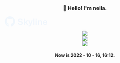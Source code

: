 
<h3 align="center">👋 Hello! I'm neila.</h3>
<a href="https://skyline.github.com/neila-a/2022"><svg xmlns="http://www.w3.org/2000/svg" width="134" height="32" viewBox="0 0 134 32" class="w-24 md:w-auto landscape:w-24"><path fill="#F0F6FC" fill-rule="evenodd" d="M49.072 27.27C53.77 27.27 56.902 25.056 56.902 21.141 56.902 17.739 54.472 16.146 51.61 15.579L48.235 14.904C47.128 14.661 45.157 14.283 45.157 12.393 45.157 10.854 46.372 9.855 48.64 9.855 50.881 9.855 52.42 10.827 52.555 12.852L56.2 12.852C56.119 9.369 53.392 7.047 48.802 7.047 44.374 7.047 41.431 9.369 41.431 12.879 41.431 17.037 45.319 17.847 47.074 18.225L50.395 18.927C51.259 19.116 53.122 19.521 53.122 21.519 53.122 23.247 51.691 24.435 49.126 24.435 46.291 24.435 44.779 23.166 44.671 20.871L41.026 20.871C41.053 24.624 43.915 27.27 49.072 27.27zM63.517 27L63.517 22.788 65.623 20.628 69.808 27 73.642 27 67.945 18.252 73.372 12.69 69.187 12.69 63.517 18.63 63.517 7.047 60.142 7.047 60.142 27 63.517 27zM76.288 31.779C79.717 31.779 81.499 29.862 82.39 27.243L87.493 12.69 83.983 12.69 82.093 18.792 80.851 23.004 80.662 23.004 79.393 18.792 77.368 12.69 73.75 12.69 79.096 26.325 78.853 27.027C78.61 27.81 77.935 28.971 75.991 28.971 75.748 28.971 75.289 28.971 74.695 28.863L74.695 31.644C75.181 31.725 75.829 31.779 76.288 31.779zM92.704 27L92.704 7.047 89.383 7.047 89.383 27 92.704 27zM99.967 10.827L99.967 7.209 96.646 7.209 96.646 10.827 99.967 10.827zM99.967 27L99.967 12.69 96.646 12.69 96.646 27 99.967 27zM107.257 27L107.257 19.467C107.257 16.983 108.634 15.255 110.848 15.255 112.738 15.255 113.791 16.335 113.791 18.684L113.791 27 117.166 27 117.166 18.333C117.166 14.796 115.492 12.42 112.225 12.42 110.092 12.42 108.364 13.473 107.473 15.336L107.257 15.336 106.852 12.69 103.909 12.69 103.909 27 107.257 27zM126.886 27.27C130.369 27.27 132.988 25.38 133.474 22.572L130.153 22.572C129.829 23.787 128.587 24.651 126.859 24.651 124.645 24.651 123.214 23.22 123.268 20.601L133.258 20.601C133.339 20.142 133.393 19.44 133.393 18.9 133.393 15.012 130.909 12.42 126.832 12.42 122.701 12.42 119.92 15.336 119.92 19.872 119.92 24.354 122.728 27.27 126.886 27.27zM130.045 18.306L123.295 18.306C123.376 16.335 124.726 15.012 126.751 15.012 128.803 15.012 130.018 16.227 130.045 18.306zM15.9985267-1.77635684e-14C7.16436969-1.77635684e-14 0 7.3446728 0 16.4054189 0 23.6534115 4.58405721 29.801667 10.9420179 31.9709287 11.7425335 32.1219915 12.0342552 31.6154276 12.0342552 31.1803667 12.0342552 30.7916318 12.020504 29.7593694 12.0126462 28.3907406 7.56217195 29.3817125 6.62316216 26.1912664 6.62316216 26.1912664 5.89533135 24.2959319 4.84631204 23.7913822 4.84631204 23.7913822 3.3935971 22.7742261 4.95632156 22.7943678 4.95632156 22.7943678 6.56226404 22.9101826 7.40697996 24.4852639 7.40697996 24.4852639 8.83415697 26.9918991 11.1522146 26.2678048 12.063722 25.8478503 12.2090917 24.7883966 12.6226097 24.0653094 13.0793456 23.6554257 9.52662758 23.2415136 5.7912152 21.8336084 5.7912152 15.5473822 5.7912152 13.7567847 6.41492986 12.2914756 7.43841125 11.1454126 7.27339697 10.7304934 6.72433162 9.06175317 7.5955677 6.80386802 7.5955677 6.80386802 8.93827312 6.36276467 11.9949661 8.4857004 13.27088 8.12113554 14.6401056 7.93986019 16.0004911 7.93281059 17.3598944 7.93986019 18.7281378 8.12113554 20.0060161 8.4857004 23.0607447 6.36276467 24.4014856 6.80386802 24.4014856 6.80386802 25.2746861 9.06175317 24.7256208 10.7304934 24.5615888 11.1454126 25.5870346 12.2914756 26.2058381 13.7567847 26.2058381 15.5473822 26.2058381 21.8497218 22.4645324 23.2364782 18.9010099 23.6423336 19.4746309 24.1488974 19.9863716 25.1499402 19.9863716 26.6807098 19.9863716 28.8731344 19.966727 30.6425832 19.966727 31.1803667 19.966727 31.6194559 20.255502 32.1300481 21.0668222 31.9699216 27.4198717 29.7956245 32 23.6513973 32 16.4054189 32 7.3446728 24.8356303-1.77635684e-14 15.9985267-1.77635684e-14"></path></svg>
<p align="center">
  <!-- blog -->
</p>
<p align="center">
  <a href="https://github.com/neila-a" title="Neila's GitHub Stats">
    <img src="https://github-readme-stats.vercel.app/api?username=neila-a&show_icons=true&count_private=true&layout=compact&theme=default">
  </a>
  <br/>
  <a href="https://wakatime.com/@neila" title="Wakatime Stats">
    <img src="https://github-readme-stats.vercel.app/api/wakatime?username=@neila&layout=compact">
  </a>
  <br/>
  <a href="https://github.com/neila-a" title="Most Used Languages">
    <img src="https://github-readme-stats.vercel.app/api/top-langs/?username=neila-a&layout=compact&count_private=true&theme=default">
  </a>
</p>
<h4 align="center">Now is 2022 - 10 - 16, 16:12.</h4>
